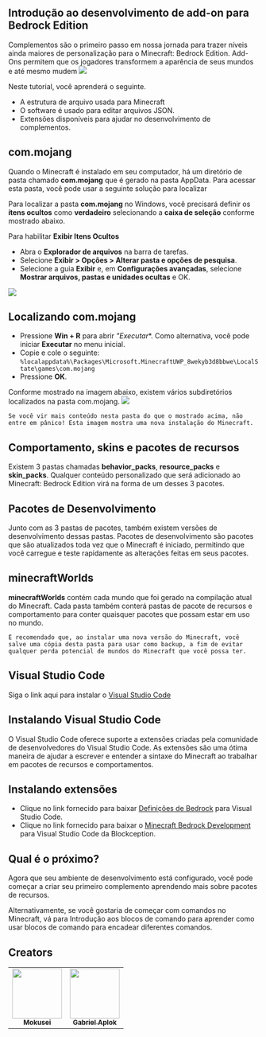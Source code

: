 ## Introdução ao desenvolvimento de add-on para Bedrock Edition

Complementos são o primeiro passo em nossa jornada para trazer níveis ainda maiores de personalização para o Minecraft: Bedrock Edition. Add-Ons permitem que os jogadores transformem a aparência de seus mundos e até mesmo mudem
<img src="https://docs.microsoft.com/en-us/minecraft/creator/documents/media/gettingstarted/getting-started.jpg">

Neste tutorial, você aprenderá o seguinte.

* A estrutura de arquivo usada para Minecraft
* O software é usado para editar arquivos JSON.
* Extensões disponíveis para ajudar no desenvolvimento de complementos.

## com.mojang
Quando o Minecraft é instalado em seu computador, há um diretório de pasta chamado **com.mojang** que é gerado na pasta AppData. Para acessar esta pasta, você pode usar a seguinte solução para localizar

Para localizar a pasta **com.mojang** no Windows, você precisará definir os **ítens ocultos** como **verdadeiro** selecionando a **caixa de seleção** conforme mostrado abaixo.

Para habilitar **Exibir Itens Ocultos**

* Abra o **Explorador de arquivos** na barra de tarefas.
* Selecione **Exibir > Opções > Alterar pasta e opções de pesquisa**.
* Selecione a guia **Exibir** e, em **Configurações avançadas**, selecione **Mostrar arquivos, pastas e unidades ocultas** e OK.
<img src="https://docs.microsoft.com/en-us/minecraft/creator/documents/media/gettingstarted/viewhiddenfolders.png">

## Localizando com.mojang
* Pressione **Win + R** para abrir *"Executar**. Como alternativa, você pode iniciar **Executar** no menu inicial.
* Copie e cole o seguinte:
`%localappdata%\Packages\Microsoft.MinecraftUWP_8wekyb3d8bbwe\LocalState\games\com.mojang`
* Pressione **OK**.

Conforme mostrado na imagem abaixo, existem vários subdiretórios localizados na pasta com.mojang.
<img src="https://docs.microsoft.com/en-us/minecraft/creator/documents/media/gettingstarted/commojang.png">
```
Se você vir mais conteúdo nesta pasta do que o mostrado acima, não entre em pânico! Esta imagem mostra uma nova instalação do Minecraft.
```

## Comportamento, skins e pacotes de recursos
Existem 3 pastas chamadas **behavior_packs**, **resource_packs** e **skin_packs**. Qualquer conteúdo personalizado que será adicionado ao Minecraft: Bedrock Edition virá na forma de um desses 3 pacotes.

## Pacotes de Desenvolvimento
Junto com as 3 pastas de pacotes, também existem versões de desenvolvimento dessas pastas. Pacotes de desenvolvimento são pacotes que são atualizados toda vez que o Minecraft é iniciado, permitindo que você carregue e teste rapidamente as alterações feitas em seus pacotes.

## minecraftWorlds
**minecraftWorlds** contém cada mundo que foi gerado na compilação atual do Minecraft. Cada pasta também conterá pastas de pacote de recursos e comportamento para conter quaisquer pacotes que possam estar em uso no mundo.

```
É recomendado que, ao instalar uma nova versão do Minecraft, você salve uma cópia desta pasta para usar como backup, a fim de evitar qualquer perda potencial de mundos do Minecraft que você possa ter.
```

## Visual Studio Code
Siga o link aqui para instalar o <a href="https://code.visualstudio.com/Download">Visual Studio Code</a>

## Instalando Visual Studio Code
O Visual Studio Code oferece suporte a extensões criadas pela comunidade de desenvolvedores do Visual Studio Code. As extensões são uma ótima maneira de ajudar a escrever e entender a sintaxe do Minecraft ao trabalhar em pacotes de recursos e comportamentos.

## Instalando extensões
* Clique no link fornecido para baixar <a href="https://marketplace.visualstudio.com/items?itemName=destruc7i0n.vscode-bedrock-definitions">Definições de Bedrock</a> para Visual Studio Code.
* Clique no link fornecido para baixar o <a href="https://marketplace.visualstudio.com/items?itemName=BlockceptionLtd.blockceptionvscodeminecraftbedrockdevelopmentextension">Minecraft Bedrock Development</a> para Visual Studio Code da Blockception.

## Qual é o próximo?
Agora que seu ambiente de desenvolvimento está configurado, você pode começar a criar seu primeiro complemento aprendendo mais sobre pacotes de recursos.


Alternativamente, se você gostaria de começar com comandos no Minecraft, vá para Introdução aos blocos de comando para aprender como usar blocos de comando para encadear diferentes comandos.

## Creators
<table>
  <tr>
    <td align="center">
      <a href="https://github.com/MokuseiDev">
        <img src="https://avatars.githubusercontent.com/u/93236936?v=4" width="100px;" alt=""/><br />
       <sub><b>Mokusei</b></sub>
      </a>
    </td>
    <td align="center">
      <a href="https://github.com/GabrielAplok">
        <img src="https://avatars.githubusercontent.com/u/49401038?v=4" width="100px;" alt=""/><br />
       <sub><b>Gabriel Aplok</b></sub>
      </a>
    </td>
  </tr>
</table>
